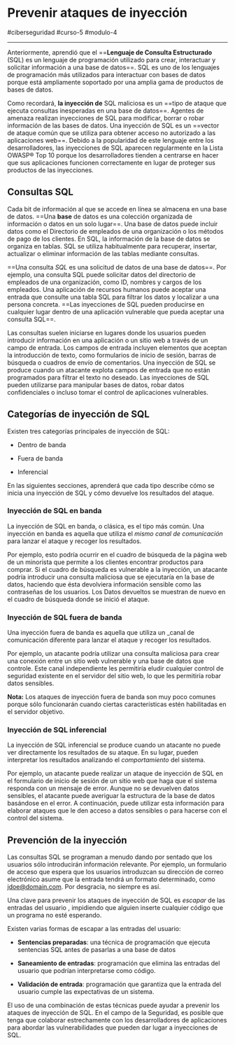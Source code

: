 # Prevenir ataques de inyección
#ciberseguridad #curso-5 #modulo-4 

---
Anteriormente, aprendió que el ==**Lenguaje de Consulta Estructurado** (SQL) es un lenguaje de programación utilizado para crear, interactuar y solicitar información a una base de datos==. SQL es uno de los lenguajes de programación más utilizados para interactuar con bases de datos porque está ampliamente soportado por una amplia gama de productos de bases de datos.

Como recordará, **la inyección de** SQL maliciosa es un ==tipo de ataque que ejecuta consultas inesperadas en una base de datos==. Agentes de amenaza realizan inyecciones de SQL para modificar, borrar o robar información de las bases de datos. Una inyección de SQL es un ==vector de ataque común que se utiliza para obtener acceso no autorizado a las aplicaciones web==. Debido a la popularidad de este lenguaje entre los desarrolladores, las inyecciones de SQL aparecen regularmente en la Lista OWASP® Top 10 porque los desarrolladores tienden a centrarse en hacer que sus aplicaciones funcionen correctamente en lugar de proteger sus productos de las inyecciones.
## Consultas SQL

Cada bit de información al que se accede en línea se almacena en una base de datos. ==Una **base** de datos es una colección organizada de información o datos en un solo lugar==. Una base de datos puede incluir datos como el Directorio de empleados de una organización o los métodos de pago de los clientes. En SQL, la información de la base de datos se organiza en tablas. SQL se utiliza habitualmente para recuperar, insertar, actualizar o eliminar información de las tablas mediante consultas.

==Una consulta _SQL_ es una solicitud de datos de una base de datos==. Por ejemplo, una consulta SQL puede solicitar datos del directorio de empleados de una organización, como ID, nombres y cargos de los empleados. Una aplicación de recursos humanos puede aceptar una entrada que consulte una tabla SQL para filtrar los datos y localizar a una persona concreta. ==Las inyecciones de SQL pueden producirse en cualquier lugar dentro de una aplicación vulnerable que pueda aceptar una consulta SQL==.

Las consultas suelen iniciarse en lugares donde los usuarios pueden introducir información en una aplicación o un sitio web a través de un campo de entrada. Los campos de entrada incluyen elementos que aceptan la introducción de texto, como formularios de inicio de sesión, barras de búsqueda o cuadros de envío de comentarios. Una inyección de SQL se produce cuando un atacante explota campos de entrada que no están programados para filtrar el texto no deseado. Las inyecciones de SQL pueden utilizarse para manipular bases de datos, robar datos confidenciales o incluso tomar el control de aplicaciones vulnerables.
## Categorías de inyección de SQL

Existen tres categorías principales de inyección de SQL:

- Dentro de banda

- Fuera de banda

- Inferencial

En las siguientes secciones, aprenderá que cada tipo describe cómo se inicia una inyección de SQL y cómo devuelve los resultados del ataque.
### Inyección de SQL en banda

La inyección de SQL en banda, o clásica, es el tipo más común. Una inyección en banda es aquella que utiliza el _mismo canal de comunicación_ para lanzar el ataque y recoger los resultados.

Por ejemplo, esto podría ocurrir en el cuadro de búsqueda de la página web de un minorista que permite a los clientes encontrar productos para comprar. Si el cuadro de búsqueda es vulnerable a la inyección, un atacante podría introducir una consulta maliciosa que se ejecutaría en la base de datos, haciendo que ésta devolviera información sensible como las contraseñas de los usuarios. Los Datos devueltos se muestran de nuevo en el cuadro de búsqueda donde se inició el ataque.
### Inyección de SQL fuera de banda

Una inyección fuera de banda es aquella que utiliza un _canal de comunicación diferente  para lanzar el ataque y recoger los resultados.

Por ejemplo, un atacante podría utilizar una consulta maliciosa para crear una conexión entre un sitio web vulnerable y una base de datos que controle. Este canal independiente les permitiría eludir cualquier control de seguridad existente en el servidor del sitio web, lo que les permitiría robar datos sensibles.

**Nota:** Los ataques de inyección fuera de banda son muy poco comunes porque sólo funcionarán cuando ciertas características estén habilitadas en el servidor objetivo.
### Inyección de SQL inferencial

La inyección de SQL inferencial se produce cuando un atacante no puede ver directamente los resultados de su ataque. En su lugar, pueden interpretar los resultados analizando el _comportamiento_ del sistema.

Por ejemplo, un atacante puede realizar un ataque de inyección de SQL en el formulario de inicio de sesión de un sitio web que haga que el sistema responda con un mensaje de error. Aunque no se devuelven datos sensibles, el atacante puede averiguar la estructura de la base de datos basándose en el error. A continuación, puede utilizar esta información para elaborar ataques que le den acceso a datos sensibles o para hacerse con el control del sistema.
## Prevención de la inyección

Las consultas SQL se programan a menudo dando por sentado que los usuarios sólo introducirán información relevante. Por ejemplo, un formulario de acceso que espera que los usuarios introduzcan su dirección de correo electrónico asume que la entrada tendrá un formato determinado, como jdoe@domain.com. Por desgracia, no siempre es así.

Una clave para prevenir los ataques de inyección de SQL es _escapar_ de las entradas del usuario , impidiendo que alguien inserte cualquier código que un programa no esté esperando.

Existen varias formas de escapar a las entradas del usuario:

- **Sentencias preparadas**: una técnica de programación que ejecuta sentencias SQL antes de pasarlas a una base de datos

- **Saneamiento de entradas**: programación que elimina las entradas del usuario que podrían interpretarse como código.

- **Validación de entrada**: programación que garantiza que la entrada del usuario cumple las expectativas de un sistema.

El uso de una combinación de estas técnicas puede ayudar a prevenir los ataques de inyección de SQL. En el campo de la Seguridad, es posible que tenga que colaborar estrechamente con los desarrolladores de aplicaciones para abordar las vulnerabilidades que pueden dar lugar a inyecciones de SQL.